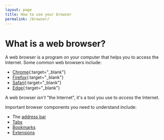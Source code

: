 ```yaml
---
layout: page
title: How to use your browser
permalink: /browser/
---
```


# What is a web browser?

A web browser is a program on your computer that helps you to access the Internet. Some common web browsers include:

- [Chrome](https://www.google.com/chrome/){:target="_blank"}
- [Firefox](https://www.mozilla.org/en-US/firefox/){:target="_blank"}
- [Safari](https://www.apple.com/safari/){:target="_blank"}
- [Edge](https://www.microsoft.com/en-us/edge){:target="_blank"}

A web browser _isn't_ "the Internet", it's a tool you use to _access_ the Internet.

Important browser components you need to understand include:

- The [address bar](/browser/address-bar)
- [Tabs](/browser/tabs)
- [Bookmarks](/browser/bookmarks)
- [Extensions](/browser/extensions)